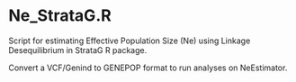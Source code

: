 # Ne_StrataG.R
 Script for estimating Effective Population Size (Ne) using Linkage Desequilibrium in StrataG R package.
 
 
 Convert a VCF/Genind to GENEPOP format to run analyses on NeEstimator.
